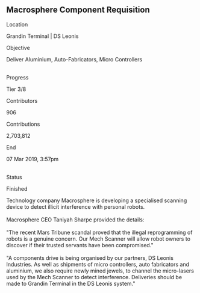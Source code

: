 ## Macrosphere Component Requisition

Location

Grandin Terminal \| DS Leonis

Objective

Deliver Aluminium, Auto-Fabricators, Micro Controllers

\
Progress

Tier 3/8

Contributors

906

Contributions

2,703,812

End

07 Mar 2019, 3:57pm

\
Status

Finished

Technology company Macrosphere is developing a specialised scanning
device to detect illicit interference with personal robots.\
\
Macrosphere CEO Taniyah Sharpe provided the details:\
\
\"The recent Mars Tribune scandal proved that the illegal reprogramming
of robots is a genuine concern. Our Mech Scanner will allow robot owners
to discover if their trusted servants have been compromised.\"\
\
\"A components drive is being organised by our partners, DS Leonis
Industries. As well as shipments of micro controllers, auto fabricators
and aluminium, we also require newly mined jewels, to channel the
micro-lasers used by the Mech Scanner to detect interference. Deliveries
should be made to Grandin Terminal in the DS Leonis system.\"
